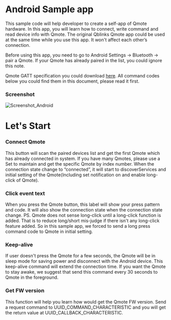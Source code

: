 Android Sample app
==============
This sample code will help developer to create a self-app of Qmote hardware.
In this app, you will learn how to connect, write command and read device info with Qmote.
The original Qblinks Qmote app could be used at the same time while you use this app. It won't affect each other’s connection.

Before using this app, you need to go to Android Settings -> Bluetooth -> pair a Qmote. If your Qmote has already paired in the list, you could ignore this note.

Qmote GATT specification you could download [here](http://qblinks.com/devkit/developers/qmote-developers).
All command codes below you could find them in this document, please read it first.

### Screenshot
![Screenshot_Android](https://github.com/qblinks/qmote_makers_projects/blob/master/Qmote_Android_Sample/Screenshot_Android.jpg?raw=true)

Let's Start
===========
### Connect Qmote
This button will scan the paired devices list and get the first Qmote which has already connected in system.
If you have many Qmotes, please use a Set<BluetoothDevice> to maintain and get the specific Qmote by index number.
When the connection state change to “connected”, it will start to discoverServices and initial setting of the Qmote(Including set notification on and enable long-click of Qmote).

### Click event text
When you press the Qmote button, this label will show your press pattern and code. It will also show the connection state when the connection state change.
PS. Qmote does not sense long-click until a long-click function is added. That is to reduce long/short mis-judge if there isn't any long-click feature added. So in this sample app, we forced to send a long press command code to Qmote in initial setting.

### Keep-alive
If user doesn't press the Qmote for a few seconds, the Qmote will be in sleep mode for saving power and disconnect with the Android device. This keep-alive command will extend the connection time. If you want the Qmote to stay awake, we suggest that send this command every 30 seconds to Qmote in the foreground.

### Get FW version
This function will help you learn how would get the Qmote FW version. Send a request command to UUID_COMMAND_CHARACTERISTIC and you will get the return value at UUID_CALLBACK_CHARACTERISTIC. 
